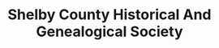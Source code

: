 ---
layout: repo
title: "Shelby County Historical And Genealogical Society"
id: 15681
permalink: repos/15681/
---